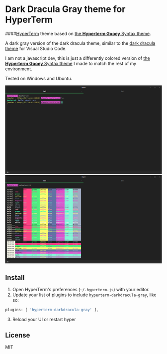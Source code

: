 # Dark Dracula Gray theme for HyperTerm

####[HyperTerm](https://hyperterm.org) theme based on [the **Hyperterm Gooey** Syntax theme](https://github.com/simeydotme/hyperterm-gooey).  

A dark gray version of the dark dracula theme, similar to the [dark dracula theme](https://marketplace.visualstudio.com/items?itemName=gerane.Theme-Dark-Dracula) for Visual Studio Code.

I am not a javascript dev, this is just a differently colored version of 
[the **Hyperterm Gooey** Syntax theme](https://github.com/simeydotme/hyperterm-gooey) I made to match the rest of my environment. 

Tested on Windows and Ubuntu.

![The main window](/screenshots/screenshot_2.png)
![The palette](/screenshots/screenshot_1.png)

## Install

1. Open HyperTerm's preferences (`~/.hyperterm.js`) with your editor.
2. Update your list of plugins to include `hyperterm-darkdracula-gray`, like so:
  
  ```js
plugins: [ 'hyperterm-darkdracula-gray' ],
```
3. Reload your UI or restart hyper

## License

MIT
